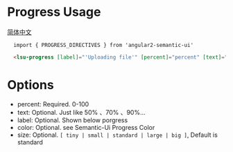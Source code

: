 # Progress Usage
<a href="https://github.com/lon-yang/angular2-semantic-ui/blob/master/components/progress/README_CN.md">简体中文</a>

```typesctript
  import { PROGRESS_DIRECTIVES } from 'angular2-semantic-ui'
```
```html
  <lsu-progress [label]="'Uploading file'" [percent]="percent" [text]="''" [color]="'teal'" [size]="'standard'"></lsu-progress>
```

# Options
- percent:  Required. 0-100
- text:  Optional. Just like 50% 、70% 、90%...
- label:  Optional. Shown below porgress
- color:  Optional. see Semantic-Ui Progress Color
- size:  Optional. ` [ tiny | small | standard | large | big ] `, Default is standard
